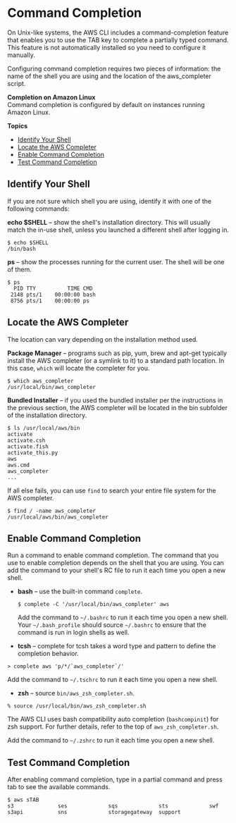 # Command Completion<a name="cli-command-completion"></a>

On Unix\-like systems, the AWS CLI includes a command\-completion feature that enables you to use the TAB key to complete a partially typed command\. This feature is not automatically installed so you need to configure it manually\.

Configuring command completion requires two pieces of information: the name of the shell you are using and the location of the aws\_completer script\.

**Completion on Amazon Linux**  
 Command completion is configured by default on instances running Amazon Linux\.

**Topics**
+ [Identify Your Shell](#cli-command-completion-shell)
+ [Locate the AWS Completer](#cli-command-completion-completer)
+ [Enable Command Completion](#cli-command-completion-enable)
+ [Test Command Completion](#cli-command-completion-test)

## Identify Your Shell<a name="cli-command-completion-shell"></a>

If you are not sure which shell you are using, identify it with one of the following commands:

**echo $SHELL** – show the shell's installation directory\. This will usually match the in\-use shell, unless you launched a different shell after logging in\.

```
$ echo $SHELL
/bin/bash
```

**ps** – show the processes running for the current user\. The shell will be one of them\.

```
$ ps
  PID TTY          TIME CMD
 2148 pts/1    00:00:00 bash
 8756 pts/1    00:00:00 ps
```

## Locate the AWS Completer<a name="cli-command-completion-completer"></a>

 The location can vary depending on the installation method used\. 

 **Package Manager** – programs such as pip, yum, brew and apt\-get typically install the AWS completer \(or a symlink to it\) to a standard path location\. In this case, `which` will locate the completer for you\. 

```
$ which aws_completer
/usr/local/bin/aws_completer
```

 **Bundled Installer** – if you used the bundled installer per the instructions in the previous section, the AWS completer will be located in the bin subfolder of the installation directory\. 

```
$ ls /usr/local/aws/bin
activate
activate.csh
activate.fish
activate_this.py
aws
aws.cmd
aws_completer
...
```

If all else fails, you can use `find` to search your entire file system for the AWS completer\. 

```
$ find / -name aws_completer
/usr/local/aws/bin/aws_completer
```

## Enable Command Completion<a name="cli-command-completion-enable"></a>

Run a command to enable command completion\. The command that you use to enable completion depends on the shell that you are using\. You can add the command to your shell's RC file to run it each time you open a new shell\.
+ **bash** – use the built\-in command `complete`\.

  ```
  $ complete -C '/usr/local/bin/aws_completer' aws
  ```

  Add the command to `~/.bashrc` to run it each time you open a new shell\. Your `~/.bash_profile` should source `~/.bashrc` to ensure that the command is run in login shells as well\.
+  **tcsh** – complete for tcsh takes a word type and pattern to define the completion behavior\. 

  ```
  > complete aws 'p/*/`aws_completer`/'
  ```

  Add the command to `~/.tschrc` to run it each time you open a new shell\.
+  **zsh** – source `bin/aws_zsh_completer.sh`\. 

  ```
  % source /usr/local/bin/aws_zsh_completer.sh
  ```

  The AWS CLI uses bash compatibility auto completion \(`bashcompinit`\) for zsh support\. For further details, refer to the top of `aws_zsh_completer.sh`\.

  Add the command to `~/.zshrc` to run it each time you open a new shell\.

## Test Command Completion<a name="cli-command-completion-test"></a>

After enabling command completion, type in a partial command and press tab to see the available commands\.

```
$ aws sTAB
s3              ses             sqs             sts             swf
s3api           sns             storagegateway  support
```